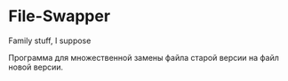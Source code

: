 # File-Swapper
Family stuff, I suppose

Программа для множественной замены файла старой версии на файл новой версии.
